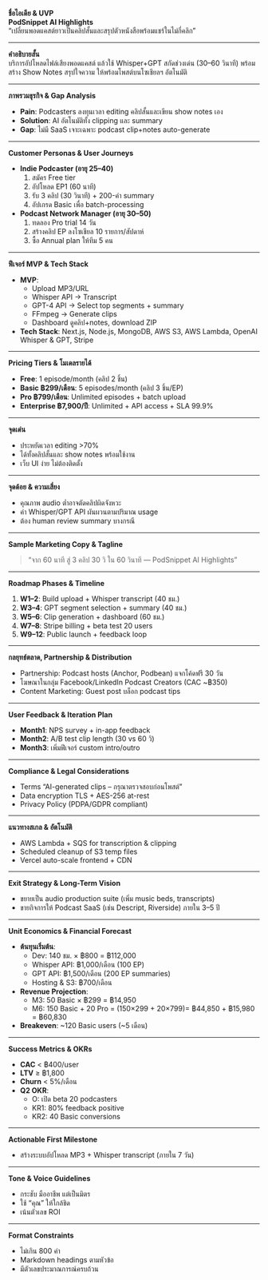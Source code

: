 **ชื่อไอเดีย & UVP**  
**PodSnippet AI Highlights**  
“เปลี่ยนพอดแคสต์ยาวเป็นคลิปสั้นและสรุปตัวหนังสือพร้อมแชร์ในไม่กี่คลิก”

---

**คำอธิบายสั้น**  
บริการอัปโหลดไฟล์เสียงพอดแคสต์ แล้วใช้ Whisper+GPT สกัดช่วงเด่น (30–60 วินาที) พร้อมสร้าง Show Notes สรุปใจความ ให้พร้อมโพสต์บนโซเชียลฯ อัตโนมัติ

---

**ภาพรวมธุรกิจ & Gap Analysis**  
- **Pain**: Podcasters ลงทุนเวลา editing คลิปสั้นและเขียน show notes เอง  
- **Solution**: AI อัตโนมัติทั้ง clipping และ summary  
- **Gap**: ไม่มี SaaS เจาะเฉพาะ podcast clip+notes auto-generate

---

**Customer Personas & User Journeys**  
- **Indie Podcaster (อายุ 25–40)**  
  1. สมัคร Free tier  
  2. อัปโหลด EP1 (60 นาที)  
  3. รับ 3 คลิป (30 วินาที) + 200-คำ summary  
  4. อัปเกรด Basic เพื่อ batch-processing  
- **Podcast Network Manager (อายุ 30–50)**  
  1. ทดลอง Pro trial 14 วัน  
  2. สร้างคลิป EP ลงโซเชียล 10 รายการ/สัปดาห์  
  3. ซื้อ Annual plan ให้ทีม 5 คน

---

**ฟีเจอร์ MVP & Tech Stack**  
- **MVP**:  
  - Upload MP3/URL  
  - Whisper API → Transcript  
  - GPT-4 API → Select top segments + summary  
  - FFmpeg → Generate clips  
  - Dashboard ดูคลิป+notes, download ZIP  
- **Tech Stack**: Next.js, Node.js, MongoDB, AWS S3, AWS Lambda, OpenAI Whisper & GPT, Stripe

---

**Pricing Tiers & โมเดลรายได้**  
- **Free**: 1 episode/month (คลิป 2 ชิ้น)  
- **Basic ฿299/เดือน**: 5 episodes/month (คลิป 3 ชิ้น/EP)  
- **Pro ฿799/เดือน**: Unlimited episodes + batch upload  
- **Enterprise ฿7,900/ปี**: Unlimited + API access + SLA 99.9%

---

**จุดเด่น**  
- ประหยัดเวลา editing >70%  
- ได้ทั้งคลิปสั้นและ show notes พร้อมใช้งาน  
- เว็บ UI ง่าย ไม่ต้องติดตั้ง

---

**จุดด้อย & ความเสี่ยง**  
- คุณภาพ audio ต่ำอาจตัดคลิปผิดจังหวะ  
- ค่า Whisper/GPT API ผันผวนตามปริมาณ usage  
- ต้อง human review summary บางกรณี

---

**Sample Marketing Copy & Tagline**  
> “จาก 60 นาที สู่ 3 คลิป 30 วิ ใน 60 วินาที — PodSnippet AI Highlights”  

---

**Roadmap Phases & Timeline**  
1. **W1–2**: Build upload + Whisper transcript (40 ชม.)  
2. **W3–4**: GPT segment selection + summary (40 ชม.)  
3. **W5–6**: Clip generation + dashboard (60 ชม.)  
4. **W7–8**: Stripe billing + beta test 20 users  
5. **W9–12**: Public launch + feedback loop

---

**กลยุทธ์ตลาด, Partnership & Distribution**  
- Partnership: Podcast hosts (Anchor, Podbean) แจกโค้ดฟรี 30 วัน  
- โฆษณาในกลุ่ม Facebook/LinkedIn Podcast Creators (CAC ~฿350)  
- Content Marketing: Guest post บล็อก podcast tips

---

**User Feedback & Iteration Plan**  
- **Month1**: NPS survey + in-app feedback  
- **Month2**: A/B test clip length (30 vs 60 วิ)  
- **Month3**: เพิ่มฟีเจอร์ custom intro/outro

---

**Compliance & Legal Considerations**  
- Terms “AI-generated clips – กรุณาตรวจสอบก่อนโพสต์”  
- Data encryption TLS + AES-256 at-rest  
- Privacy Policy (PDPA/GDPR compliant)

---

**แนวทางสเกล & อัตโนมัติ**  
- AWS Lambda + SQS for transcription & clipping  
- Scheduled cleanup of S3 temp files  
- Vercel auto-scale frontend + CDN

---

**Exit Strategy & Long-Term Vision**  
- ขยายเป็น audio production suite (เพิ่ม music beds, transcripts)  
- ขายกิจการให้ Podcast SaaS (เช่น Descript, Riverside) ภายใน 3–5 ปี

---

**Unit Economics & Financial Forecast**  
- **ต้นทุนเริ่มต้น**:  
  - Dev: 140 ชม. × ฿800 = ฿112,000  
  - Whisper API: ฿1,000/เดือน (100 EP)  
  - GPT API: ฿1,500/เดือน (200 EP summaries)  
  - Hosting & S3: ฿700/เดือน  
- **Revenue Projection**:  
  - M3: 50 Basic × ฿299 = ฿14,950  
  - M6: 150 Basic + 20 Pro = (150×299 + 20×799)= ฿44,850 + ฿15,980 = ฿60,830  
- **Breakeven**: ~120 Basic users (~5 เดือน)

---

**Success Metrics & OKRs**  
- **CAC** < ฿400/user  
- **LTV** ≥ ฿1,800  
- **Churn** < 5%/เดือน  
- **Q2 OKR**:  
  - O: เปิด beta 20 podcasters  
  - KR1: 80% feedback positive  
  - KR2: 40 Basic conversions

---

**Actionable First Milestone**  
- สร้างระบบอัปโหลด MP3 + Whisper transcript (ภายใน 7 วัน)

---

**Tone & Voice Guidelines**  
- กระชับ มืออาชีพ แต่เป็นมิตร  
- ใช้ “คุณ” ให้ใกล้ชิด  
- เน้นตัวเลข ROI

---

**Format Constraints**  
- ไม่เกิน 800 คำ  
- Markdown headings ตามหัวข้อ  
- มีตัวเลขประมาณการณ์ครบถ้วน  
